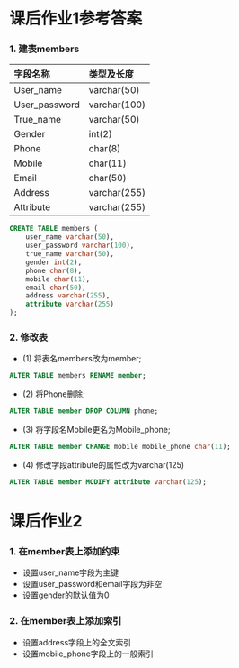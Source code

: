 # 课后作业1参考答案
### 1. 建表members

| 字段名称      | 类型及长度   |
| :------------ | :----------- |
| User_name     | varchar(50)  |
| User_password | varchar(100) |
| True_name     | varchar(50)  |
| Gender        | int(2)       |
| Phone         | char(8)      |
| Mobile        | char(11)     |
| Email         | char(50)     |
| Address       | varchar(255) |
| Attribute     | varchar(255) |

```sql
CREATE TABLE members (
    user_name varchar(50),
    user_password varchar(100),
    true_name varchar(50),
    gender int(2),
    phone char(8),
    mobile char(11),
    email char(50),
    address varchar(255),
    attribute varchar(255)
);
```
### 2. 修改表
- (1) 将表名members改为member;
```sql
ALTER TABLE members RENAME member;
```

- (2) 将Phone删除;
```sql
ALTER TABLE member DROP COLUMN phone;
```

- (3) 将字段名Mobile更名为Mobile_phone;
```sql
ALTER TABLE member CHANGE mobile mobile_phone char(11);
```

- (4) 修改字段attribute的属性改为varchar(125)
```sql
ALTER TABLE member MODIFY attribute varchar(125);
```

# 课后作业2

### 1. 在member表上添加约束
- 设置user_name字段为主键
- 设置user_password和email字段为非空
- 设置gender的默认值为0

### 2. 在member表上添加索引
- 设置address字段上的全文索引
- 设置mobile_phone字段上的一般索引